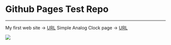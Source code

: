 # Github Pages Test Repo
---

My first web site -> [URL](https://atoy322.github.io/GithubPagesTest)
Simple Analog Clock page -> [URL](https://atoy322.github.io/GithubPagesTest/clock.html)

<img src="favicon.ico">